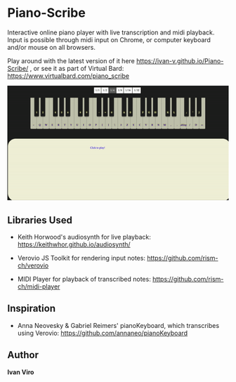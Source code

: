 # Piano-Scribe
Interactive online piano player with live transcription and midi playback. 
Input is possible through midi input on Chrome, or computer keyboard and/or mouse on all browsers.

Play around with the latest version of it here https://ivan-v.github.io/Piano-Scribe/ ,
or see it as part of Virtual Bard: https://www.virtualbard.com/piano_scribe

![](screencapture.gif)

## Libraries Used
- Keith Horwood's audiosynth for live playback:
https://keithwhor.github.io/audiosynth/

- Verovio JS Toolkit for rendering input notes: 
https://github.com/rism-ch/verovio

- MIDI Player for playback of transcribed notes: 
https://github.com/rism-ch/midi-player


## Inspiration
- Anna Neovesky & Gabriel Reimers' pianoKeyboard, which transcribes using Verovio: 
https://github.com/annaneo/pianoKeyboard
 
## Author

**Ivan Viro**
